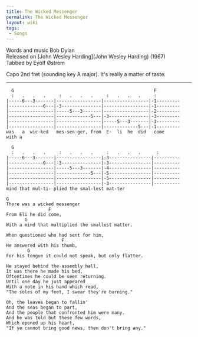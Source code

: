 ```yaml
---
title: The Wicked Messenger
permalink: The Wicked Messenger
layout: wiki
tags:
 - Songs
---
```


Words and music Bob Dylan  
Released on [John Wesley Harding](John Wesley Harding)
(1967)  
Tabbed by Eyolf Østrem

Capo 2nd fret (sounding key A major). It's really a matter of taste.

* * * * *

      G                                                     F
      :   .   .   .     :   .   .   .     :   .   .   .     :
    |-----6---3-------|-----------------|-----------------|-1---------
    |-------------6---|-3---------------|-----------------|-1---------
    |-----------------|-----5---3-------|-----------------|-2---------
    |-----------------|-------------5---|-3---------------|-3---------
    |-----------------|-----------------|-----5---3-------|-3---------
    |-----------------|-----------------|-------------5---|-1---------
    was   a  wic-ked   mes-sen-ger, from  E-  li  he  did   come       with a

      G
      :   .   .   .     :   .   .   .     :   .   .   .      :
    |-----6---3-------|-----------------|-3----------------|----------
    |-------------6---|-3---------------|-3----------------|----------
    |-----------------|-----5---3-------|-4----------------|----------
    |-----------------|-------------5---|-5----------------|----------
    |-----------------|-----------------|-5----------------|----------
    |-----------------|-----------------|-3----------------|----------
    mind that mul-ti- plied the smal-lest mat-ter

    G
    There was a wicked messenger
                    F
    From Eli he did come,
           G
    With a mind that multiplied the smallest matter.

    When questioned who had sent for him,
                         F
    He answered with his thumb,
            G
    For his tongue it could not speak, but only flatter.

    He stayed behind the assembly hall,
    It was there he made his bed,
    Oftentimes he could be seen returning.
    Until one day he just appeared
    With a note in his hand which read,
    "The soles of my feet, I swear they're burning."

    Oh, the leaves began to fallin'
    And the seas began to part,
    And the people that confronted him were many.
    And he was told but these few words,
    Which opened up his heart,
    "If ye cannot bring good news, then don't bring any."
